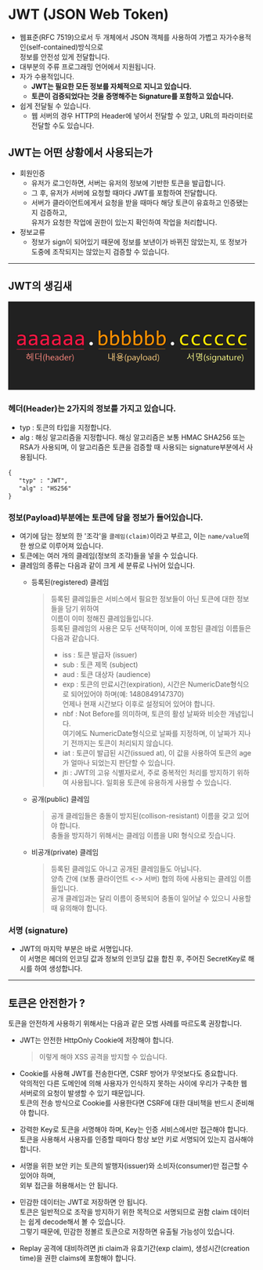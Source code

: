 # JWT (JSON Web Token)
* 웹표준(RFC 7519)으로서 두 개체에서 JSON 객체를 사용하여 가볍고 자가수용적인(self-contained)방식으로<br/>
정보를 안전성 있게 전달합니다.
* 대부분의 주류 프로그래밍 언어에서 지원됩니다.
* 자가 수용적입니다.
    * **JWT는 필요한 모든 정보를 자체적으로 지니고 있습니다.**
    * **토큰이 검증되었다는 것을 증명해주는 Signature를 포함하고 있습니다.**
* 쉽게 전달될 수 있습니다.
    * 웹 서버의 경우 HTTP의 Header에 넣어서 전달할 수 있고, URL의 파라미터로 전달할 수도 있습니다.

## JWT는 어떤 상황에서 사용되는가
* 회원인증
    * 유저가 로그인하면, 서버는 유저의 정보에 기반한 토큰을 발급합니다.
    * 그 후, 유저가 서버에 요청할 때마다 JWT를 포함하여 전달합니다.
    * 서버가 클라이언트에게서 요청을 받을 때마다 해당 토큰이 유효하고 인증됐는지 검증하고,<br/>
    유저가 요청한 작업에 권한이 있는지 확인하여 작업을 처리합니다.
* 정보교류
    * 정보가 sign이 되어있기 때문에 정보를 보낸이가 바뀌진 않았는지, 또 정보가 도중에 조작되지는 않았는지 검증할 수 있습니다.

---

## JWT의 생김새
![JWT](../img/JWT.png)

### 헤더(Header)는 2가지의 정보를 가지고 있습니다.
* typ : 토큰의 타입을 지정합니다.
* alg : 해싱 알고리즘을 지정합니다. 해싱 알고리즘은 보통 HMAC SHA256 또는 RSA가 사용되며, 이 알고리즘은 토큰을 검증할 때 사용되는 signature부분에서 사용됩니다.
<pre><code>{
   "typ" : "JWT",
   "alg" : "HS256"
}</code></pre>

### 정보(Payload)부분에는 토큰에 담을 정보가 들어있습니다.
* 여기에 담는 정보의 한 '조각'을 <code>클레임(claim)</code>이라고 부르고, 이는 <code>name/value</code>의 한 쌍으로 이루어져 있습니다.
* 토큰에는 여러 개의 클레임(정보의 조각)들을 넣을 수 있습니다.
* 클레임의 종류는 다음과 같이 크게 세 분류로 나뉘어 있습니다.
    * 등록된(registered) 클레임
        > 등록된 클레임들은 서비스에서 필요한 정보들이 아닌 토큰에 대한 정보들을 담기 위하여<br/>
        이름이 이미 정해진 클레임들입니다.<br/>
        등록된 클레임의 사용은 모두 선택적이며, 이에 포함된 클레임 이름들은 다음과 같습니다.
        > * iss : 토큰 발급자 (issuer)
        > * sub : 토큰 제목 (subject)
        > * aud : 토큰 대상자 (audience)
        > * exp : 토큰의 만료시간(expiration), 시간은 NumericDate형식으로 되어있어야 하며(예: 1480849147370)<br/>
        언제나 현재 시간보다 이후로 설정되어 있어야 합니다.
        > * nbf : Not Before를 의미하며, 토큰의 활성 날짜와 비슷한 개념입니다.<br/>
        여기에도 NumericDate형식으로 날짜를 지정하며, 이 날짜가 지나기 전까지는 토큰이 처리되지 않습니다.
        > * iat : 토큰이 발급된 시간(issued at), 이 값을 사용하여 토큰의 age가 얼마나 되었는지 판단할 수 있습니다.
        > * jti : JWT의 고유 식별자로서, 주로 중복적인 처리를 방지하기 위하여 사용됩니다. 일회용 토큰에 유용하게 사용할 수 있습니다.

    * 공개(public) 클레임
        > 공개 클레임들은 충돌이 방지된(collison-resistant) 이름을 갖고 있어야 합니다.<br/>
        충돌을 방지하기 위해서는 클레임 이름을 URI 형식으로 짓습니다.

    * 비공개(private) 클레임
        > 등록된 클레임도 아니고 공개된 클레임들도 아닙니다.<br/>
        양측 간에 (보통 클라이언트 <-> 서버) 협의 하에 사용되는 클레임 이름들입니다.<br/>
        공개 클레임과는 달리 이름이 중복되어 충돌이 일어날 수 있으니 사용할 때 유의해야 합니다.

### 서명 (signature)
* JWT의 마지막 부분은 바로 서명입니다.<br/>
이 서명은 헤더의 인코딩 값과 정보의 인코딩 값을 합친 후, 주어진 SecretKey로 해시를 하여 생성합니다.

---

## 토큰은 안전한가 ?
토큰을 안전하게 사용하기 위해서는 다음과 같은 모범 사례를 따르도록 권장합니다.
* JWT는 안전한 HttpOnly Cookie에 저장해야 합니다.
    > 이렇게 해야 XSS 공격을 방지할 수 있습니다.
    
* Cookie를 사용해 JWT를 전송한다면, CSRF 방어가 무엇보다도 중요합니다.<br/>
악의적인 다른 도메인에 의해 사용자가 인식하지 못하는 사이에 우리가 구축한 웹 서버로의 요청이 발생할 수 있기 때문입니다.<br/>
토큰의 전송 방식으로 Cookie를 사용한다면 CSRF에 대한 대비책을 반드시 준비해야 합니다.

* 강력한 Key로 토큰을 서명해야 하며, Key는 인증 서비스에서만 접근해야 합니다.<br/>
토큰을 사용해서 사용자를 인증할 때마다 항상 보안 키로 서명되어 있는지 검사해야 합니다.

* 서명을 위한 보안 키는 토큰의 발행자(issuer)와 소비자(consumer)만 접근할 수 있어야 하며,<br/>
외부 접근을 허용해서는 안 됩니다.

* 민감한 데이터는 JWT로 저장하면 안 됩니다.<br/>
토큰은 일반적으로 조작을 방지하기 위한 목적으로 서명되므로 권함 claim 데이터는 쉽게 decode해서 볼 수 있습니다.<br/>
그렇기 때문에, 민감한 정볼르 토큰으로 저장하면 유출될 가능성이 있습니다.<br/>

* Replay 공격에 대비하려면 jti claim과 유효기간(exp claim), 생성시간(creation time)을 권한 claims에 포함해야 합니다.
